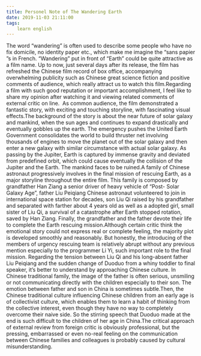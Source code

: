 ```yaml
---
title: Personel Note of The Wandering Earth
date: 2019-11-03 21:11:00
tags:
    learn english
---
```

The word “wandering” is often used to describe some people who have no fix domicile, no identity paper etc., which make me imagine the “sans papier ”s in French. “Wandering” put in front of “Earth” could be quite attractive as a film name. Up to now, just several days after its release, the film has refreshed the Chinese film record of box office, accompanying overwhelming publicity such as Chinese great science fiction and positive comments of audience, which really attract us to watch this film.Regarding a film with such good reputation or important accomplishment, I feel like to share my opinion after watching it and viewing related comments of external critic on line.  As common audience, the film demonstrated a fantastic story, with exciting and touching storyline, with fascinating visual effects.The background of the story is about the near future of solar galaxy and mankind, when the sun ages and continues to expand drastically and eventually gobbles up the earth. The emergency pushes the United Earth Government consolidates the world to build thruster net involving thousands of engines to move the planet out of the solar galaxy and then enter a new galaxy with similar circumstance with actual solar galaxy. As passing by the Jupiter, Earth is captured by immense gravity and deviated from predefined orbit, which could cause eventually the collision of the Jupiter and the Earth. The mankind faces to be ruined.A family of Chinese astronaut progressively involves in the final mission of rescuing Earth, as a major storyline throughout the entire film. This family is composed by grandfather Han Ziang a senior driver of heavy vehicle of “Post- Solar Galaxy Age”, father Liu Peiqiang Chinese astronaut volunteered to join in international space station for decades, son Liu Qi raised by his grandfather and separated with farther about 4 years old as well as a adopted girl, small sister of Liu Qi, a survival of a catastrophe after Earth stopped rotation, saved by Han Ziang. Finally, the grandfather and the father devote their life to complete the Earth rescuing mission.Although certain critic think the emotional story could not express real or complete feeling, the majority plot is developed smoothly and reasonably. But honestly, the introducing of the members of urgency rescuing team is relatively abrupt without any previous mention especially to the programmer Li Yi, such important role to the final mission. Regarding the tension between Liu Qi and his long-absent father Liu Peiqiang and the sudden change of Duoduo from a whiny toddler to final speaker, it’s better to understand by approaching Chinese culture. In Chinese traditional family, the image of the father is often serious, unsmiling or not communicating directly with the children especially to their son. The emotion between father and son in China is sometimes subtle.Then, the Chinese traditional culture influencing Chinese children from an early age is of collectivist culture, which enables them to learn a habit of thinking from the collective interest, even though they have no way to completely overcome their naive side. So the stirring speech that Duoduo made at the end is such difficult to the children of her age in China.The critical approach of external review from foreign critic is obviously professional, but the pressing, embarrassed or even no-real feeling on the communication between Chinese families and colleagues is probably caused by cultural misunderstanding.